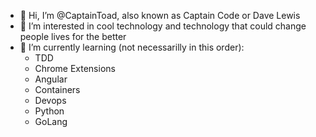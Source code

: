 - 👋 Hi, I’m @CaptainToad, also known as Captain Code or Dave Lewis
- 👀 I’m interested in cool technology and technology that could change people lives for the better
- 🌱 I’m currently learning (not necessarilly in this order):
  - TDD
  - Chrome Extensions
  - Angular
  - Containers
  - Devops
  - Python
  - GoLang

<!---
CaptainToad/CaptainToad is a ✨ special ✨ repository because its `README.md` (this file) appears on your GitHub profile.
You can click the Preview link to take a look at your changes.
--->
